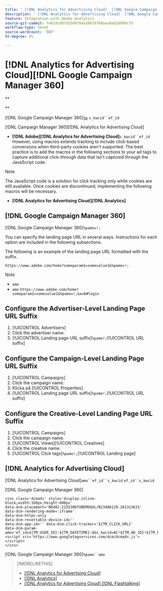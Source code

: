 ```yaml
---
title: ' [!DNL Analytics for Advertising Cloud]  [!DNL Google Campaign Manager 360] '
description: ' [!DNL Analytics for Advertising Cloud]  [!DNL Google Campaign Manager 360] '
feature: Integration with Adobe Analytics
source-git-commit: fe61dcd97d5509784a20bf8f68bea0ab2699dcfd
workflow-type: tm+mt
source-wordcount: '507'
ht-degree: 0%

---
```


# [!DNL Analytics for Advertising Cloud][!DNL Google Campaign Manager 360]

**

**

[!DNL Google Campaign Manager 360][`%p`](https://support.google.com/campaignmanager/table/6096962) `s_kwcid``ef_id`

[!DNL Campaign Manager 360][!DNL Analytics for Advertising Cloud]

* **[!DNL Adobe][!DNL Analytics for Advertising Cloud]**`s_kwcid``ef_id` However, using macros extends tracking to include click-based conversions when third-party cookies aren&#39;t supported. The best practice is to add the macros in the following sections to your ad tags to capture additional click-through data that isn&#39;t captured through the JavaScript code.

>[!NOTE]
>
>The JavaScript code is a solution for click tracking only while cookies are still available. Once cookies are discontinued, implementing the following macros will be necessary.

* **[!DNL Analytics for Advertising Cloud][!DNL Analytics]**

## [!DNL Google Campaign Manager 360]

[!DNL Google Campaign Manager 360]`%pamo=!;`

You can specify the landing page URL in several ways. Instructions for each option are included in the following subsections.

The following is an example of the landing page URL formatted with the suffix.

```
https://www.adobe.com/home?someparam1=somevalue1&%pamo=!;
```

>[!NOTE]
>
>
>* `amo`
>* `amo` `https://www.adobe.com/home?someparam1=somevalue1&%pamo=!;&a=b#login`


## Configure the Advertiser-Level Landing Page URL Suffix

1. [!UICONTROL Advertisers]
1. Click the advertiser name.
1. [!UICONTROL Landing page URL suffix]`%pamo!;`[!UICONTROL URL suffix]

## Configure the Campaign-Level Landing Page URL Suffix

1. [!UICONTROL Campaigns]
1. Click the campaign name.
1. Klicka på [!UICONTROL Properties].
1. [!UICONTROL Landing page URL suffix]`%pamo!;`[!UICONTROL URL suffix]

## Configure the Creative-Level Landing Page URL Suffix

1. [!UICONTROL Campaigns]
1. Click the campaign name.
1. [!UICONTROL Views][!UICONTROL Creatives]
1. Click the creative name.
1. [!UICONTROL Click tags]`%pamo!;`[!UICONTROL Landing page]

## [!DNL Analytics for Advertising Cloud]

[!DNL Analytics for Advertising Cloud]`amo``ef_id``s_kwcid` `ef_id``s_kwcid`

[!DNL Google Campaign Manager 360][](https://support.google.com/campaignmanager/answer/6080468)

```
<ins class='dcmads' style='display:inline-block;width:160px;height:600px'
data-dcm-placement='N6482.2155306TUBEMOGUL/B23486129.261313631'
data-dcm-rendering-mode='iframe'
data-dcm-https-only
data-dcm-resettable-device-id=''
data-dcm-app-id='' data-dcm-click-tracker='${TM_CLICK_URL}'
data-dcm-param-amo='ef_id=${TM_USER_ID}:${TM_DATETIME}:d&s_kwcid=AC!${TM_AD_ID}!${TM_PLACEMENT_ID}'>
<script src='https://www.googletagservices.com/dcm/dcmads.js'></script>
</ins>
```

[!DNL Google Campaign Manager 360]`%pamo``amo`


>[!MORELIKETHIS]
>
>* [ [!DNL Analytics for Advertising Cloud]](overview.md)
>* [ [!DNL Analytics]](/help/integrations/analytics/ids.md)
>* [ [!DNL Analytics for Advertising Cloud]  [!DNL Flashtalking] ](macros-flashtalking.md)

